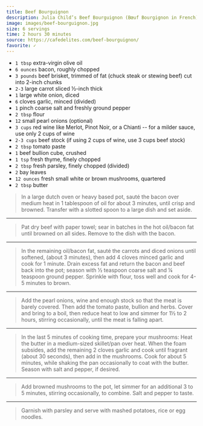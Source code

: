 ```yaml
---
title: Beef Bourguignon
description: Julia Child’s Beef Bourguignon (Bœuf Bourgignon in French) is a world wide loved classic for a reason. This is one recipe where you want to take your time cooking it, drinking a glass of wine or two while preparing it, and show it a lot of love. Every step is worth it.
image: images/beef-bourguignon.jpg
size: 6 servings
time: 2 hours 30 minutes
source: https://cafedelites.com/beef-bourguignon/
favorite: ✓
---
```


* `1 tbsp` extra-virgin olive oil
* `6 ounces` bacon, roughly chopped
* `3 pounds` beef brisket, trimmed of fat (chuck steak or stewing beef) cut into 2-inch chunks
* `2-3` large carrot sliced ½-inch thick
* `1` large white onion, diced
* `6` cloves garlic, minced (divided)
* `1` pinch coarse salt and freshly ground pepper
* `2 tbsp` flour
* `12` small pearl onions (optional)
* `3 cups` red wine like Merlot, Pinot Noir, or a Chianti -- for a milder sauce, use only 2 cups of wine
* `2-3 cups` beef stock (if using 2 cups of wine, use 3 cups beef stock)
* `2 tbsp` tomato paste
* `1` beef bullion cube, crushed
* `1 tsp` fresh thyme, finely chopped
* `2 tbsp` fresh parsley, finely chopped (divided)
* `2` bay leaves
* `12 ounces` fresh small white or brown mushrooms, quartered
* `2 tbsp` butter

> In a large dutch oven or heavy based pot, sauté the bacon over medium heat in 1 tablespoon of oil for about 3 minutes, until crisp and browned. Transfer with a slotted spoon to a large dish and set aside.

---

> Pat dry beef with paper towel; sear in batches in the hot oil/bacon fat until browned on all sides. Remove to the dish with the bacon.

---

> In the remaining oil/bacon fat, sauté the carrots and diced onions until softened, (about 3 minutes), then add 4 cloves minced garlic and cook for 1 minute. Drain excess fat and return the bacon and beef back into the pot; season with ½ teaspoon coarse salt and ¼ teaspoon ground pepper. Sprinkle with flour, toss well and cook for 4-5 minutes to brown.

---

> Add the pearl onions, wine and enough stock so that the meat is barely covered. Then add the tomato paste, bullion and herbs. Cover and bring to a boil, then reduce heat to low and simmer for 1½ to 2 hours, stirring occasionally, until the meat is falling apart.

---

> In the last 5 minutes of cooking time, prepare your mushrooms: Heat the butter in a medium-sized skillet/pan over heat. When the foam subsides, add the remaining 2 cloves garlic and cook until fragrant (about 30 seconds), then add in the mushrooms. Cook for about 5 minutes, while shaking the pan occasionally to coat with the butter. Season with salt and pepper, if desired.

---

> Add browned mushrooms to the pot, let simmer for an additional 3 to 5 minutes, stirring occasionally, to combine. Salt and pepper to taste.

---

> Garnish with parsley and serve with mashed potatoes, rice or egg noodles.